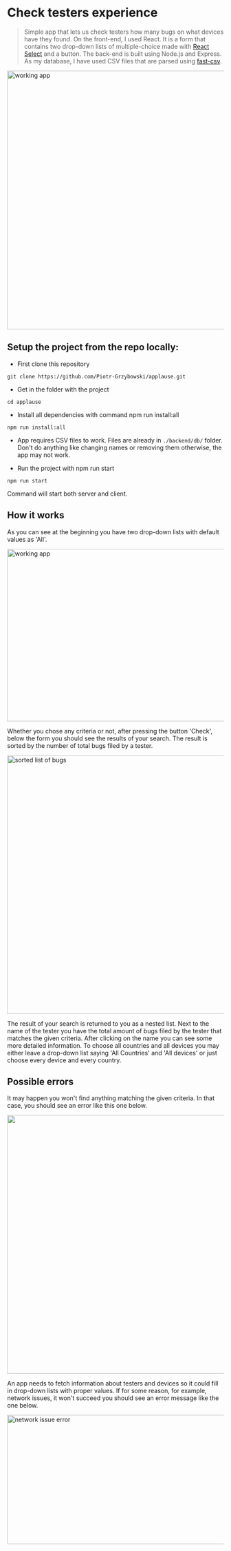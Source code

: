 # Check testers experience

> Simple app that lets us check testers how many bugs on what devices have they found. On the front-end, I used React. It is a form that contains two drop-down lists of multiple-choice made with [React Select](https://react-select.com/home) and a button. The back-end is built using Node.js and Express. As my database, I have used CSV files that are parsed using [fast-csv](https://c2fo.github.io/fast-csv/docs/introduction/getting-started).

<img src="https://imgupload.pl/images/2022/02/27/working_app.png" alt="working app" width="1000" height="600">

## Setup the project from the repo locally:
- First clone this repository
```shell
git clone https://github.com/Piotr-Grzybowski/applause.git
```
- Get in the folder with the project
```shell
cd applause
```
- Install all dependencies with command npm run install:all
``` shell
npm run install:all
```
- App requires CSV files to work. Files are already in `./backend/db/` folder. Don't do anything like changing names or removing them otherwise, the app may not work.

- Run the project with npm run start
```shell
npm run start
```
Command will start both server and client.

## How it works

As you can see at the beginning you have two drop-down lists with default values as 'All'.

<img src="https://imgupload.pl/images/2022/02/27/start_screen.png" alt="working app" width="1000" height="400">

Whether you chose any criteria or not, after pressing the button 'Check', below the form you should see the results of your search. The result is sorted by the number of total bugs filed by a tester.

<img src="https://imgupload.pl/images/2022/02/27/sorted.png" alt="sorted list of bugs" width="1000" height="600">

The result of your search is returned to you as a nested list. Next to the name of the tester you have the total amount of bugs filed by the tester that matches the given criteria. After clicking on the name you can see some more detailed information. To choose all countries and all devices you may either leave a drop-down list saying 'All Countries' and 'All devices' or just choose every device and every country.

## Possible errors

It may happen you won't find anything matching the given criteria. In that case, you should see an error like this one below.

<img src="https://imgupload.pl/images/2022/02/27/error.png" ale="error, couldn't find any records that matches given criteria" width="1000" height="600">


An app needs to fetch information about testers and devices so it could fill in drop-down lists with proper values. If for some reason, for example, network issues, it won't succeed you should see an error message like the one below.


<img src="https://imgupload.pl/images/2022/02/27/error_network4c15d1528b67d163.png" alt="network issue error" width="1000" height="300">